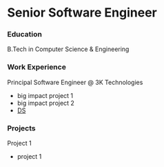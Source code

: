 # Senior Software Engineer

### Education
B.Tech in Computer Science & Engineering

### Work Experience
Principal Software Engineer @ 3K Technologies
- big impact project 1
- big impact project 2
- [DS](folder1/README.md)

### Projects
Project 1
- project 1
